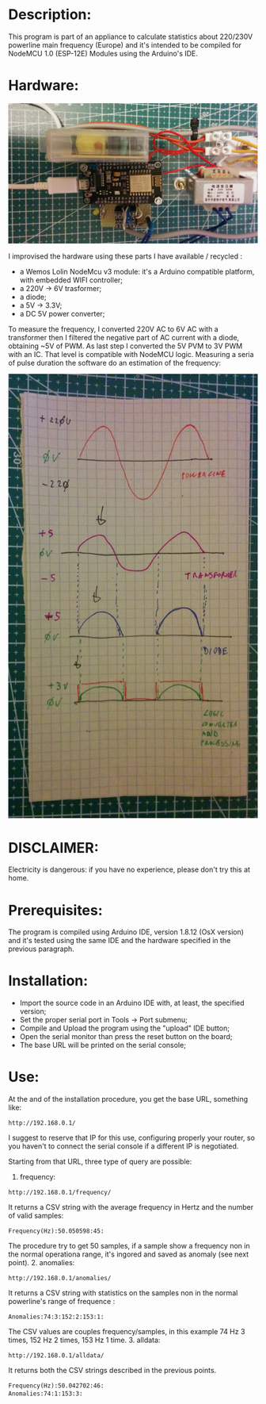 Description:
============

This program is part of an appliance to calculate statistics about 220/230V powerline main frequency (Europe) and it's intended to be compiled for NodeMCU 1.0 (ESP-12E) Modules using the Arduino's IDE. 


Hardware:
=========

![alt text](./screenshoots/appliance.jpg "cmd line example on gitpod")

I improvised the hardware using these parts I have available / recycled :

- a Wemos Lolin NodeMcu v3 module: it's a Arduino compatible platform, with embedded WIFI controller;
- a 220V -> 6V trasformer;
- a diode;
- a 5V -> 3.3V;
- a DC 5V power converter;

To measure the frequency, I converted 220V AC to 6V AC with a transformer then I filtered the negative part of AC current with a diode, obtaining ~5V of PWM.
As last step I converted the 5V PVM to 3V PWM with an IC. That level is compatible with NodeMCU logic. Measuring a seria of pulse duration the software do an estimation of the frequency:

![alt text](./screenshoots/diag.jpg "conversions")

DISCLAIMER:
===========

Electricity is dangerous: if you have no experience, please don't try this at home. 


Prerequisites:
==============

The program is compiled using Arduino IDE, version 1.8.12 (OsX version) and it's tested using the same IDE and the hardware specified in the previous paragraph. 

Installation:
=============

- Import the source code in an Arduino IDE with, at least, the specified version;
- Set the proper serial port in Tools -> Port submenu;
- Compile and Upload the program using the "upload" IDE button;
- Open the serial monitor than press the reset button on the board;
- The base URL will be printed on the serial console;

Use:
====

At the and of the installation procedure, you get the base URL, something like:

 ```shell
 http://192.168.0.1/
 ```
I suggest to reserve that IP for this use, configuring properly your router, so you haven't to connect the serial console if a different IP is negotiated.

Starting from that URL, three type of query are possible:
 1. frequency:<BR>
 ```shell
 http://192.168.0.1/frequency/
 ```
 It returns a CSV string with the average frequency in Hertz and the number of valid samples:<BR>
 ```shell
 Frequency(Hz):50.050598:45:
 ```
 The procedure try to get 50 samples, if a sample show a frequency non in the normal operationa range, it's ingored and saved as anomaly (see next point).
 2. anomalies:<BR>
 ```shell
 http://192.168.0.1/anomalies/
 ```
 It returns a CSV string with statistics on the samples non in the normal powerline's range of frequence :<BR>
 ```shell
 Anomalies:74:3:152:2:153:1:
 ```
 The CSV values are couples frequency/samples, in this example 74 Hz 3 times, 152 Hz 2 times, 153 Hz 1 time.
 3. alldata:<BR>
 ```shell
 http://192.168.0.1/alldata/
 ```
 It returns both the CSV strings described in the previous points.
 ```shell
 Frequency(Hz):50.042702:46:
 Anomalies:74:1:153:3:
 ```
